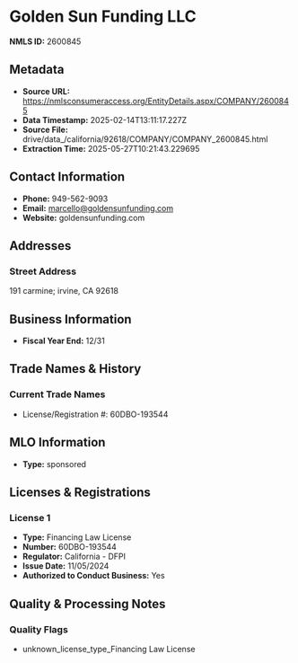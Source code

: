 # Golden Sun Funding LLC

**NMLS ID:** 2600845

## Metadata
- **Source URL:** https://nmlsconsumeraccess.org/EntityDetails.aspx/COMPANY/2600845
- **Data Timestamp:** 2025-02-14T13:11:17.227Z
- **Source File:** drive/data_/california/92618/COMPANY/COMPANY_2600845.html
- **Extraction Time:** 2025-05-27T10:21:43.229695

## Contact Information
- **Phone:** 949-562-9093
- **Email:** marcello@goldensunfunding.com
- **Website:** goldensunfunding.com

## Addresses
### Street Address
191 carmine; irvine, CA 92618

## Business Information
- **Fiscal Year End:** 12/31

## Trade Names & History
### Current Trade Names
- License/Registration #: 60DBO-193544

## MLO Information
- **Type:** sponsored

## Licenses & Registrations

### License 1
- **Type:** Financing Law License
- **Number:** 60DBO-193544
- **Regulator:** California - DFPI
- **Issue Date:** 11/05/2024
- **Authorized to Conduct Business:** Yes

## Quality & Processing Notes
### Quality Flags
- unknown_license_type_Financing Law License
